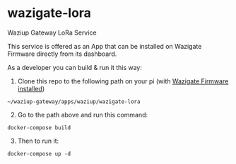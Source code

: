 # wazigate-lora
Waziup Gateway LoRa Service

This service is offered as an App that can be installed on Wazigate Firmware directly from its dashboard.

As a developer you can build & run it this way:

1. Clone this repo to the following path on your pi (with [Wazigate Firmware installed](https://youtu.be/DvGdmdsGZHA))

`~/waziup-gateway/apps/waziup/wazigate-lora`

2. Go to the path above and run this command:

`docker-compose build`

3. Then to run it:

`docker-compose up -d`
